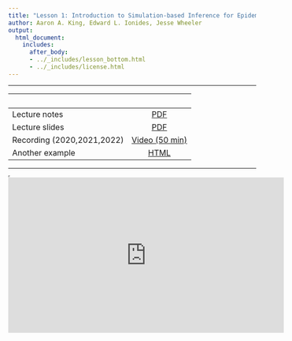 ```yaml
---
title: "Lesson 1: Introduction to Simulation-based Inference for Epidemiological Dynamics"
author: Aaron A. King, Edward L. Ionides, Jesse Wheeler
output:
  html_document:
    includes:
      after_body:
      - ../_includes/lesson_bottom.html
      - ../_includes/license.html
---
```


----------------------

| &nbsp;          | &nbsp;                                                                            |
|:----------------|:---------------------------------------------------------------------------------:|
| Lecture notes   | [PDF](notes.pdf)                                                                  |
| Lecture slides  | [PDF](slides.pdf)                                                                 |
| Recording (2020,2021,2022) | [Video (50 min)](https://www.youtube.com/playlist?list=PLluGwj6FGt2Sns4ChQCJy6T7Nz00r5zXV) |
| Another example | [HTML](ricker.html)                                                               |
----------------------

<iframe width="0" height="0"></iframe>

<iframe data-external=1 width="560" height="315" src="https://www.youtube-nocookie.com/embed/videoseries?list=PLluGwj6FGt2Sns4ChQCJy6T7Nz00r5zXV" frameborder="0" allow="accelerometer; autoplay; encrypted-media; gyroscope; picture-in-picture" allowfullscreen></iframe>
